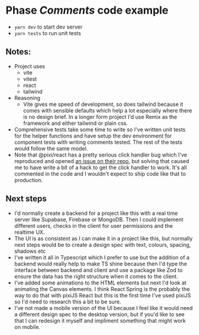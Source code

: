 # Phase *Comments* code example


- `yarn dev` to start dev server
- `yarn tests` to run unit tests

## Notes:
- Project uses
	- vite
	- vitest
	- react
	- tailwind
- Reasoning
	- Vite gives me speed of development, so does tailwind because it comes with sensible defaults which help a lot especially where there is no design brief. In a longer form project I'd use Remix as the framework and either tailwind or plain css. 
- Comprehensive tests take some time to write so I've written unit tests for the helper functions and have setup the dev environment for component tests with writing comments tested. The rest of the tests would follow the same model.
- Note that @pixi/react has a pretty serious click handler bug which I've reproduced and opened [an issue on their repo](https://github.com/pixijs/pixi-react/issues/416), but solving that caused me to have write a bit of a hack to get the click handler to work. It's all commented in the code and I wouldn't expect to ship code like that to production.
## Next steps
- I'd normally create a backend for a project like this with a real time server like Supabase, Firebase or MongoDB. Then I could implement different users, checks in the client for user permissions and the realtime UX.
- The UI is as consistent as I can make it in a project like this, but normally next steps would be to create a design spec with text, colours, spacing, shadows etc
- I've written it all in Typescript which I prefer to use but the addition of a backend would really help to make TS shine because then I'd type the interface between backend and client and use a package like Zod to ensure the data has the right structure when it comes to the client.
- I've added some animations to the HTML elements but next I'd look at animating the Canvas elements. I think React Spring is the probably the way to do that with pixiJS React but this is the first time I've used pixiJS so I'd need to research this a bit to be sure.
- I've not made a mobile version of the UI because I feel like it would need a different design spec to the desktop version, but if you'd like to see that I can redesign it myself and impliment something that might work on mobile.